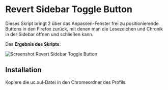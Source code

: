 # Revert Sidebar Toggle Button
Dieses Skript bringt 2 über das Anpassen-Fenster frei zu positionierende Buttons in den Firefox zurück, mit denen man die 
Lesezeichen und Chronik in der Sidebar öffnen und schließen kann.

Das **Ergebnis des Skripts**:

![Screenshot Revert Sidebar Toggle Button](https://github.com/ardiman/userChrome.js/raw/master/revertsidebartogglebutton/scr_revertsidebartogglebutton.png)

## Installation
Kopiere die uc.xul-Datei in den Chromeordner des Profils.


